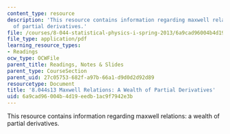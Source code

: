 ```yaml
---
content_type: resource
description: 'This resource contains information regarding maxwell relations: a wealth
  of partial derivatives.'
file: /courses/8-044-statistical-physics-i-spring-2013/6a9cad96004b4d19eedb1ac9f7942e3b_MIT8_044S13_notes.Max.pdf
file_type: application/pdf
learning_resource_types:
- Readings
ocw_type: OCWFile
parent_title: Readings, Notes & Slides
parent_type: CourseSection
parent_uid: 27c05753-682f-a97b-66a1-d9d0d2d92d89
resourcetype: Document
title: '8.044s13 Maxwell Relations: A Wealth of Partial Derivatives'
uid: 6a9cad96-004b-4d19-eedb-1ac9f7942e3b
---
```

This resource contains information regarding maxwell relations: a wealth of partial derivatives.

